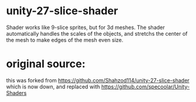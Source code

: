 # unity-27-slice-shader
  Shader works like 9-slice sprites, but for 3d meshes. 
  The shader automatically handles the scales of the objects,
  and stretchs the center of the mesh to make edges of the mesh even size.

# original source:
  this was forked from https://github.com/Shahzod114/unity-27-slice-shader
  which is now down, and replaced with https://github.com/specoolar/Unity-Shaders
